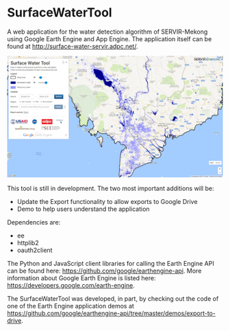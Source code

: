# SurfaceWaterTool
A web application for the water detection algorithm of SERVIR-Mekong using Google Earth Engine and App Engine. The application itself can be found at <a href="http://surface-water-servir.adpc.net/">http://surface-water-servir.adpc.net/</a>.

![Screenshot](static/images/screenshot.png)

This tool is still in development. The two most important additions will be:
- Update the Export functionality to allow exports to Google Drive
- Demo to help users understand the application

Dependencies are:
- ee
- httplib2
- oauth2client 

The Python and JavaScript client libraries for calling the Earth Engine API can be found here: <a  href="https://github.com/google/earthengine-api/">https://github.com/google/earthengine-api</a>. More information about Google Earth Engine is listed here: <a href="https://developers.google.com/earth-engine/">https://developers.google.com/earth-engine</a>.

The SurfaceWaterTool was developed, in part, by checking out the code of one of the Earth Engine application demos at <a href="https://github.com/google/earthengine-api/tree/master/demos/export-to-drive">https://github.com/google/earthengine-api/tree/master/demos/export-to-drive</a>.

